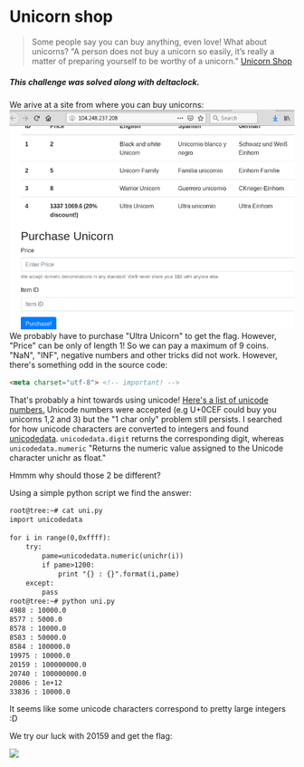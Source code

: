 # Unicorn shop

>Some people say you can buy anything, even love! What about unicorns?
"A person does not buy a unicorn so easily, it’s really a matter of preparing yourself to be worthy of a unicorn."
[Unicorn Shop](http://104.248.237.208/)

##### This challenge was solved along with deltaclock.

We arive at a site from where you can buy unicorns:
![](uni1.png)
We probably have to purchase "Ultra Unicorn" to get the flag. However, "Price" can be only of length 1! So we can pay a maximum of 9 coins. "NaN", "INF", negative numbers and other tricks did not work. However, there's something odd in the source code:
```HTML
<meta charset="utf-8"> <!-- important! -->
```
That's probably a hint towards using unicode! [Here's a list of unicode numbers.](https://www.fileformat.info/info/unicode/category/Nd/list.htm)
Unicode numbers were accepted (e.g U+0CEF could buy you unicorns 1,2 and 3) but the "1 char only" problem still persists. I searched for how unicode characters are converted to integers and found [unicodedata](https://docs.python.org/2/library/unicodedata.html). 
```unicodedata.digit``` returns the corresponding digit, whereas ```unicodedata.numeric```  "Returns the numeric value assigned to the Unicode character unichr as float."

Hmmm why should those 2 be different?

Using a simple python script we find the answer:
```
root@tree:~# cat uni.py 
import unicodedata

for i in range(0,0xffff):
	try:
		pame=unicodedata.numeric(unichr(i))
		if pame>1200:
			print "{} : {}".format(i,pame)
	except:
		pass
root@tree:~# python uni.py 
4988 : 10000.0
8577 : 5000.0
8578 : 10000.0
8583 : 50000.0
8584 : 100000.0
19975 : 10000.0
20159 : 100000000.0
20740 : 100000000.0
20806 : 1e+12
33836 : 10000.0

```

It seems like some unicode characters correspond to pretty large integers :D

We try our luck with 20159 and get the flag:

![](uni2.png)


